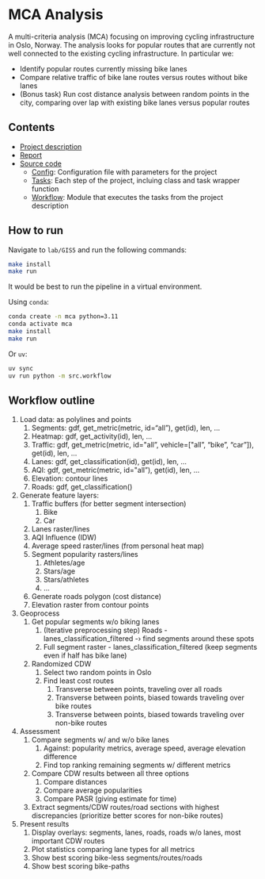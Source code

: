 # MCA Analysis

A multi-criteria analysis (MCA) focusing on improving cycling infrastructure in Oslo, Norway. 
The analysis looks for popular routes that are currently not well connected to the existing cycling infrastructure.
In particular we:
- Identify popular routes currently missing bike lanes
- Compare relative traffic of bike lane routes versus routes without bike lanes
- (Bonus task) Run cost distance analysis between random points in the city, comparing over lap with existing bike lanes versus popular routes


## Contents
- [Project description](GIS5_DEM_analysis.pdf)
- [Report](Halvorsen_GEO4460_GIS5_DEM_generation.pdf)
- [Source code](src/)
    - [Config](src/config.py): Configuration file with parameters for the project
    - [Tasks](tasks/): Each step of the project, incluing class and task wrapper function
    - [Workflow](src/workflow.py): Module that executes the tasks from the project description


## How to run
Navigate to `lab/GIS5` and run the following commands:
```bash
make install
make run
```

It would be best to run the pipeline in a virtual environment.

Using `conda`:
```bash
conda create -n mca python=3.11
conda activate mca
make install
make run
```

Or `uv`:
```bash
uv sync
uv run python -m src.workflow
```

## Workflow outline
1. Load data: as polylines and points 
    1. Segments: gdf, get_metric(metric, id=“all”), get(id), len, …
    2. Heatmap: gdf, get_activity(id), len, …
    3. Traffic: gdf, get_metric(metric, id="all”, vehicle=["all”, “bike”, “car”]), get(id), len, … 
    4. Lanes: gdf, get_classification(id), get(id), len, …
    5. AQI: gdf, get_metric(metric, id="all”), get(id), len, …
    6. Elevation: contour lines
    7. Roads: gdf, get_classification()
2. Generate feature layers:
    1. Traffic buffers (for better segment intersection)
        1. Bike
        2. Car
    2. Lanes raster/lines
    3. AQI Influence (IDW)
    4. Average speed raster/lines (from personal heat map)
    5. Segment popularity rasters/lines
        1. Athletes/age
        2. Stars/age
        3. Stars/athletes
        4. …
    6. Generate roads polygon (cost distance)
    7. Elevation raster from contour points
3. Geoprocess
    1. Get popular segments w/o biking lanes
        1. (Iterative preprocessing step) Roads - lanes_classification_filtered -› find segments around these spots
        2. Full segment raster - lanes_classification_filtered (keep segments even if half has bike lane)
    2. Randomized CDW 
        1. Select two random points in Oslo
        2. Find least cost routes
            1. Transverse between points, traveling over all roads
            2. Transverse between points, biased towards traveling over bike routes
            3. Transverse between points, biased towards traveling over non-bike routes
4. Assessment 
    1. Compare segments w/ and w/o bike lanes
        1. Against: popularity metrics, average speed, average elevation difference
        2. Find top ranking remaining segments w/ different metrics
    2. Compare CDW results between all three options
        1. Compare distances
        2. Compare average popularities 
        3. Compare PASR (giving estimate for time)
    3. Extract segments/CDW routes/road sections with highest discrepancies (prioritize better scores for non-bike routes)
5. Present results
    1. Display overlays: segments, lanes, roads, roads w/o lanes, most important CDW routes 
    2. Plot statistics comparing lane types for all metrics 
    3. Show best scoring bike-less segments/routes/roads
    4. Show best scoring bike-paths